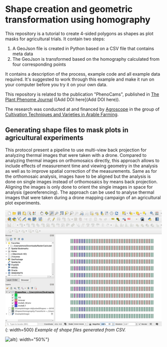 # Shape creation and geometric transformation using homography

This repository is a tutorial to create 4-sided polygons as shapes as plot masks for agricultural trials. It contain two steps:

1. A GeoJson file is created in Python based on a CSV file that contains meta data
1. The GeoJson is transformed based on the homography calculated from four corresponding points

It contains a description of the process, example code and all example data required. It's suggested to work through this example and make it run on your computer before you try it on your own data.

This repository is related to the publication "PhenoCams", published in [The Plant Phenome Journal](https://acsess.onlinelibrary.wiley.com/journal/25782703?utm_source=google&utm_medium=paidsearch&utm_campaign=R3MR425&utm_content=LifeSciences&gad_source=1&gclid=Cj0KCQiAoae5BhCNARIsADVLzZcx_z2oN_tmu4lxL6P_ClUyUV0RayKF0oClDRJePuZDpdBW5dsR6c8aAkmBEALw_wcB) ([Add DOI here](Add DOI here)).

The research was conducted at and financed by [Agroscope](https://www.agroscope.admin.ch) in the group of [Cultivation Techniques and Varieties in Arable Farming](https://www.agroscope.admin.ch/agroscope/en/home/about-us/organization/competence-divisions-strategic-research-divisions/plant-production/cultivation-techniques-varieties-arable-farming.html).

## Generating shape files to mask plots in agricultural experiments

This protocol present a pipeline to use multi-view back projection for analyzing thermal images that were taken with a drone. Compared to analyzing thermal images on orthomosaics directly, this approach allows to include effects of measurement time and viewing geometry in the analysis as well as to improve spatial correction of the measurements. Same as for the orthomosaic analysis, images have to be aligned but the analysis is done on single images instead of orthomosaics by means back projection. Aligning the images is only done to orient the single images in space for analysis (georeferencing).
The approach can be used to analyse thermal images that were taken during a drone mapping campaign of an agricultural plot experiments.

![Example of shape files generated from CSV](Images/ShapesRawQgis.png){: width=500}
*Example of shape files generated from CSV.*

![alt](image.png){: width="50%"}